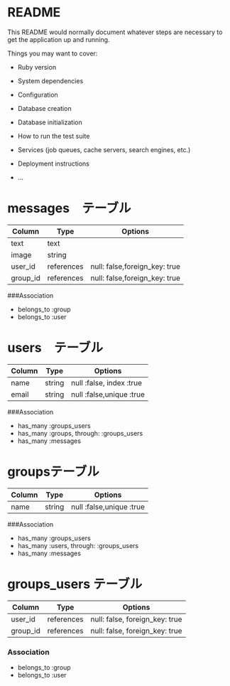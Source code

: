 # README

This README would normally document whatever steps are necessary to get the
application up and running.

Things you may want to cover:

* Ruby version

* System dependencies

* Configuration

* Database creation

* Database initialization

* How to run the test suite

* Services (job queues, cache servers, search engines, etc.)

* Deployment instructions

* ...

# messages　テーブル
|Column|Type|Options|
|------|----|-------|
|text|text|
|image|string|
|user_id|references|null: false,foreign_key: true|
|group_id|references|null: false,foreign_key: true|

###Association
- belongs_to :group
- belongs_to :user

# users　テーブル
|Column|Type|Options|
|------|----|-------|
|name|string|null :false, index :true|
|email|string|null :false,unique :true|

###Association
- has_many :groups_users
- has_many :groups, through: :groups_users
- has_many :messages

# groupsテーブル
|Column|Type|Options|
|------|----|-------|
|name|string|null :false,unique :true|

###Association
- has_many :groups_users
- has_many :users, through: :groups_users
- has_many :messages

# groups_users テーブル
|Column|Type|Options|
|------|----|-------|
|user_id|references|null: false, foreign_key: true|
|group_id|references|null: false, foreign_key: true|

### Association
- belongs_to :group
- belongs_to :user